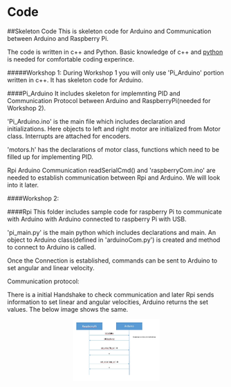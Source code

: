 # Code
##Skeleton Code
This is skeleton code for Arduino and Communication between Arduino and Raspberry Pi. 

The code is written in c++ and Python. Basic knowledge of c++ and [python](https://learnxinyminutes.com/docs/python/) is needed for comfortable coding experince. 

#####Workshop 1:
During Workshop 1 you will only use 'Pi_Arduino' portion written in c++. It has skeleton code for Arduino. 

####Pi_Arduino
It includes skeleton for implemnting PID and Communication Protocol between Arduino and RaspberryPi(needed for Workshop 2).

'Pi_Arduino.ino' is the main file which includes declaration and initializations. Here objects to left and right motor are initialized from Motor class. Interrupts are attached for encoders. 

'motors.h' has the declarations of motor class, functions which need to be filled up for implementing PID. 

Rpi Arduino Communication
readSerialCmd() and 'raspberryCom.ino' are needed to establish communication between Rpi and Arduino. We will look into it later. 

####Workshop 2:

####Rpi
This folder includes sample code for raspberry Pi to communicate with Arduino with Arduino connected to raspberry Pi with USB. 

'pi_main.py' is the main python which includes declarations and main. An object to Arduino class(defined in 'arduinoCom.py') is created and method to connect to Arduino is called. 

Once the Connection is established, commands can be sent to Arduino to set angular and linear velocity. 

Communication protocol:

 There is a initial Handshake to check communication and later Rpi sends information to set linear and angular velocities, Arduino returns the set values.  The below image shows the same.

<center>
<img src="workshop1/Communication_Arduino_Rpi.JPG" alt="Communication" width="200"/>
</center>

